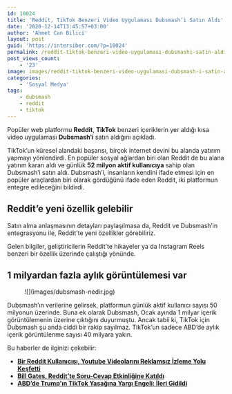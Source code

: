 ```yaml
---
id: 10024
title: 'Reddit, TikTok Benzeri Video Uygulaması Dubsmash’i Satın Aldı'
date: '2020-12-14T13:45:57+03:00'
author: 'Ahmet Can Bilici'
layout: post
guid: 'https://intersiber.com/?p=10024'
permalink: /reddit-tiktok-benzeri-video-uygulamasi-dubsmashi-satin-aldi/
post_views_count:
    - '23'
image: images/reddit-tiktok-benzeri-video-uygulamasi-dubsmash-i-satin-aldi.png
categories:
    - 'Sosyal Medya'
tags:
    - dubsmash
    - reddit
    - tiktok
---
```


Popüler web platformu **Reddit**, **TikTok** benzeri içeriklerin yer aldığı kısa video uygulaması **Dubsmash’i** satın aldığını açıkladı.

TikTok’un küresel alandaki başarısı, birçok internet devini bu alanda yatırım yapmayı yönlendirdi. En popüler sosyal ağlardan biri olan Reddit de bu alana yatırım kararı aldı ve günlük **52 milyon aktif kullanıcıya** sahip olan Dubsmash’i satın aldı. Dubsmash’i, insanların kendini ifade etmesi için en popüler araçlardan biri olarak gördüğünü ifade eden Reddit, iki platformun entegre edileceğini bildirdi.

## Reddit’e yeni özellik gelebilir

Satın alma anlaşmasının detayları paylaşılmasa da, Reddit ve Dubsmash’in entegrasyonu ile, Reddit’te yeni özellikler görebiliriz.

Gelen bilgiler, geliştiricilerin Reddit’te hikayeler ya da Instagram Reels benzeri bir özellik üzerinde çalıştığı yönünde.

## 1 milyardan fazla aylık görüntülemesi var

<figure class="wp-block-image size-large">![](images/dubsmash-nedir.jpg)</figure>Dubsmash’ın verilerine gelirsek, platformun günlük aktif kullanıcı sayısı 50 milyonun üzerinde. Buna ek olarak Dubsmash, Ocak ayında 1 milyar içerik görüntülemenin üzerine çıktığını duyurmuştu. Ancak tabii ki, TikTok için Dubsmash şu anda ciddi bir rakip sayılmaz. TikTok’un sadece ABD’de aylık içerik görüntülenme sayısı 40 milyara yakın.

Bu haberler de ilginizi çekebilir:

- **[Bir Reddit Kullanıcısı, Youtube Videolarını Reklamsız İzleme Yolu Keşfetti](https://intersiber.com/bir-reddit-kullanicisi-youtube-videolarini-reklamsiz-izleme-yolu-kesfetti/)**
- **[Bill Gates, Reddit’te Soru-Cevap Etkinliğine Katıldı](https://intersiber.com/bill-gates-reddit-soru-cevap-etkinligine-katildi/)**
- **[ABD’de Trump’ın TikTok Yasağına Yargı Engeli: İleri Gidildi](https://intersiber.com/abdde-trumpin-tiktok-yasagina-yargi-engeli-ileri-gidildi/)**